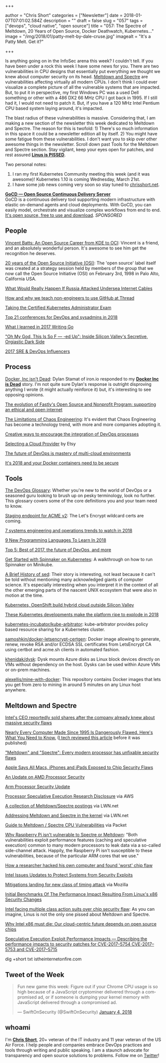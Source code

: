 +++

author = "Chris Short"
categories = ["Newsletter"]
date = 2018-01-07T07:01:02.584Z
description = ""
draft = false
slug = "057"
tags = ["devops", "cloud native", "open source"]
title = "057: The Spectre of Meltdown, 20 Years of Open Source, Docker Deathwatch, Kubernetes..."
image = "/img/2018/01/patty-melt-by-dale-cruse.jpg"
imagealt = "It's a Patty Melt. Get it?"

+++

Is anything going on in the InfoSec arena this week? I couldn't tell. If you have been under a rock this week I have some news for you. There are two vulnerabilities in CPU designs that essentially put everything we thought we knew about computer security on its head. [Meltdown and Spectre](https://meltdownattack.com/) are vulnerabilities affecting virtually all modern CPUs. I don't think I could ever visualize a complete picture of all the vulnerable systems that are impacted. But, to put it in perspective, my first Windows PC was a used Dell something or other with a 486 DX2 66 MHz CPU I got back in 1995. If I still had it, I would not need to patch it. But, if you have a 120 MHz Intel Pentium CPU based system laying around, it's impacted.

The blast radius of these vulnerabilities is massive. Considering that, I am making a new section of the newsletter this week dedicated to Meltdown and Spectre. The reason for this is twofold: 1) There's so much information in this space it could be a newsletter edition all by itself. 2) You might have some fatigue from these vulnerabilities. I don't want you to skip over other awesome things in the newsletter. Scroll down past Tools for the Meltdown and Spectre section. Stay vigilant, keep your eyes open for patches, and rest assured [**Linus is PISSED**](http://www.businessinsider.com/linus-torvalds-linux-inventor-is-furious-at-intel-2018-1).

Two personal notes:
1. I ran my first Kubernetes Community meeting this week (and it was awesome)! Kubernetes 1.10 is coming Wednesday, March 21st.
2. I have some job news coming very soon so stay tuned to [chrisshort.net](https://chrisshort.net/).

[**GoCD — Open Source Continuous Delivery Server**](https://devopsish.us14.list-manage.com/track/click?u=631fcd11ad2a643d08035c221&id=5a1471dfb5&e=7cc492dc98)  
GoCD is a continuous delivery tool supporting modern infrastructure with elastic on-demand agents and cloud deployments. With GoCD, you can easily model, orchestrate and visualize complex workflows from end to end. [It's open source, free to use and download](https://devopsish.us14.list-manage.com/track/click?u=631fcd11ad2a643d08035c221&id=3133731028&e=7cc492dc98). *SPONSORED*

## People

[Vincent Batts: An Open Source Career from KDE to OCI](https://thenewstack.io/vincent-batts-kde-oci/): Vincent is a friend, and an absolutely wonderful person. It's awesome to see him get the recognition he deserves.

[20 years of the Open Source Initiative (OSI)](http://www.computerweekly.com/blog/Open-Source-Insider/20-years-of-Open-Source-Initiative-OSI): The 'open source' label itself was created at a strategy session held by members of the group that we now call the Open Source Initiative (OSI) on February 3rd, 1998 in Palo Alto, California USA.

[What Would Really Happen If Russia Attacked Undersea Internet Cables](https://www.wired.com/story/russia-undersea-internet-cables/)

[How and why we teach non-engineers to use GitHub at Thread](https://thread.engineering/teaching-non-engineers-how-to-contribute-code-2e85411ab464)

[Taking the Certified Kubernetes Administrator Exam](https://medium.com/@KevinHoffman/taking-the-certified-kubernetes-administrator-exam-eeab17d65476)

[Top 21 conferences for DevOps and sysadmins in 2018](https://www.hpe.com/us/en/insights/articles/2018/01/top-21-conferences-for-devops-and-sysadmins-in-2018.html)

[What I learned in 2017 Writing Go](https://www.commandercoriander.net/blog/2017/12/31/writing-go/)

["Oh My God, This Is So F — -ed Up": Inside Silicon Valley's Secretive, Orgiastic Dark Side](https://www.vanityfair.com/news/2018/01/brotopia-silicon-valley-secretive-orgiastic-inner-sanctum)

[2017 SRE & DevOps Influencers](https://robhirschfeld.com/2018/01/01/2017-sre-devops-influencers/)

## Process

[Docker, Inc isn't Dead](https://blog.iron.io/docker-inc-isnt-dead/): Dylan Stamat of iron.io responded to my [**Docker Inc is Dead**](https://chrisshort.net/docker-inc-is-dead/) story. I'm not quite sure Dylan's response is outright disproving anything I wrote (it might actually reinforce it) but, it's interesting to see opposing opinions.

[The evolution of Fastly's Open Source and Nonprofit Program: supporting an ethical and open internet](https://www.fastly.com/blog/evolution-fastlys-open-source-and-nonprofit-program-supporting-an-ethical-and-open-internet/)

[The Limitations of Chaos Engineering](https://medium.com/production-ready/the-limitations-of-chaos-engineering-2a74816c0df3): It's evident that Chaos Engineering has become a technology trend, with more and more companies adopting it.

[Creative ways to encourage the integration of DevOps processes](http://www.theserverside.com/feature/Creative-ways-to-encourage-the-integration-of-DevOps-processes)

[Selecting a Cloud Provider](https://codeascraft.com/2018/01/04/selecting-a-cloud-provider/) by Etsy

[The future of DevOps is mastery of multi-cloud environments](https://opensource.com/article/18/1/future-devops)

[It's 2018 and your Docker containers need to be secure](https://blog.cloudpassage.com/2018/01/02/2018-docker-containers-need-secure/)

## Tools

[The DevOps Glossary](https://caylent.com/devops-glossary/): Whether you're new to the world of DevOps or a seasoned guru looking to brush up on pesky terminology, look no further. This glossary covers some of the core definitions you and your team need to know.

[Staging endpoint for ACME v2](https://community.letsencrypt.org/t/staging-endpoint-for-acme-v2/49605): The Let's Encrypt wildcard certs are coming.

[7 systems engineering and operations trends to watch in 2018](https://www.oreilly.com/ideas/7-systems-engineering-and-operations-trends-to-watch-in-2018?cmp=tw-webops-confpro-info-vlca18_2018_trends)

[9 New Programming Languages To Learn In 2018](https://www.rankred.com/new-programming-languages-to-learn/)

[Top 5: Best of 2017, the future of DevOps, and more](https://opensource.com/article/18/1/top-5-january-5)

[Get Started with Spinnaker on Kubernetes](https://thenewstack.io/getting-started-spinnaker-kubernetes/): A walkthrough on how to run Spinnaker on Minikube.

[A Brief History of sed](https://blog.sourcerer.io/a-brief-history-of-sed-6eaf00302ed): Their story is interesting, not least because it can't be told without mentioning many acknowledged giants of computer science. It's especially interesting when you interpret it in the context of all the other emerging parts of the nascent UNIX ecosystem that were also in motion at the time.

[Kubernetes, OpenShift build hybrid cloud outside Silicon Valley](https://siliconangle.com/blog/2018/01/02/kubernetes-openshift-build-hybrid-cloud-outside-silicon-valley-kubecon/)

[These Kubernetes developments make the platform ripe to explode in 2018](https://www.techrepublic.com/article/these-kubernetes-developments-make-the-platform-ripe-to-explode-in-2018/)

[kubernetes-incubator/kube-arbitrator](https://github.com/kubernetes-incubator/kube-arbitrator): kube-arbitrator provides policy based resource sharing for a Kubernetes cluster.

[samoshkin/docker-letsencrypt-certgen](https://github.com/samoshkin/docker-letsencrypt-certgen): Docker image allowing to generate, renew, revoke RSA and/or ECDSA SSL certificates from LetsEncrypt CA using certbot and acme.sh clients in automated fashion.

[khenidak/dysk](https://github.com/khenidak/dysk): Dysk mounts Azure disks as Linux block devices directly on VMs without dependency on the host. Dysks can be used within Azure VMs or on-prem machines.

[alexellis/mine-with-docker](https://github.com/alexellis/mine-with-docker): This repository contains Docker images that lets you get from zero to mining in around 5 minutes on any Linux host anywhere.

## Meltdown and Spectre

[Intel's CEO reportedly sold shares after the company already knew about massive security flaws](https://www.cnbc.com/2018/01/04/intel-ceo-reportedly-sold-shares-after-the-company-already-knew-about-massive-security-flaws.html)

[Nearly Every Computer Made Since 1995 Is Dangerously Flawed. Here's What You Need to Know.](http://nymag.com/selectall/2018/01/intel-chip-security-flaw-meltdown-spectre-what-to-know-explainer.html) ([I tech reviewed this article](https://twitter.com/JakeSwearingen/status/949003894000181248) before it was published)

["Meltdown" and "Spectre": Every modern processor has unfixable security flaws](https://arstechnica.com/gadgets/2018/01/meltdown-and-spectre-every-modern-processor-has-unfixable-security-flaws/)

[Apple Says All Macs, iPhones and iPads Exposed to Chip Security Flaws](https://www.bloomberg.com/news/articles/2018-01-05/apple-says-all-macs-iphones-ipads-exposed-to-chip-flaw)

[An Update on AMD Processor Security](https://www.amd.com/en/corporate/speculative-execution)

[Arm Processor Security Update](https://developer.arm.com/support/security-update)

[Processor Speculative Execution Research Disclosure](https://aws.amazon.com/security/security-bulletins/AWS-2018-013/) via AWS

[A collection of Meltdown/Spectre postings](https://lwn.net/Articles/742999/) via LWN.net

[Addressing Meltdown and Spectre in the kernel](https://lwn.net/SubscriberLink/743265/df1eea5a556de4d4/) via LWN.net

[Guide to Meltdown / Spectre CPU Vulnerabilities](http://help.packet.net/technical/infrastructure/guide-to-meltdown-spectre-cpu-vulnerabilities) via Packet

[Why Raspberry Pi isn't vulnerable to Spectre or Meltdown](https://www.raspberrypi.org/blog/why-raspberry-pi-isnt-vulnerable-to-spectre-or-meltdown/): "Both vulnerabilities exploit performance features (caching and speculative execution) common to many modern processors to leak data via a so-called side-channel attack. Happily, the Raspberry Pi isn't susceptible to these vulnerabilities, because of the particular ARM cores that we use."

[How a researcher hacked his own computer and found 'worst' chip flaw](http://www.reuters.com/article/us-cyber-intel-researcher/how-a-researcher-hacked-his-own-computer-and-found-worst-chip-flaw-idUSKBN1ET1ZR)

[Intel Issues Updates to Protect Systems from Security Exploits](https://newsroom.intel.com/news-releases/intel-issues-updates-protect-systems-security-exploits/)

[Mitigations landing for new class of timing attack](https://blog.mozilla.org/security/2018/01/03/mitigations-landing-new-class-timing-attack/) via Mozilla

[Initial Benchmarks Of The Performance Impact Resulting From Linux's x86 Security Changes](https://www.phoronix.com/scan.php?page=article&item=linux-415-x86pti&num=1)

[Intel facing multiple class action suits over chip security flaw](https://www.theverge.com/2018/1/5/16853732/intel-meltdown-spectre-cpu-vulnerability-class-action-suits): As you can imagine, Linus is not the only one pissed about Meltdown and Spectre.

[Why Intel x86 must die: Our cloud-centric future depends on open source chips](http://www.zdnet.com/article/why-intel-x86-must-die-our-cloud-centric-future-depends-on-open-source-chips-meltdown/)

[Speculative Execution Exploit Performance Impacts — Describing the performance impacts to security patches for CVE-2017–5754 CVE-2017–5753 and CVE-2017–5715](https://access.redhat.com/articles/3307751)

dig +short txt istheinternetonfire.com

## Tweet of the Week

<blockquote class="twitter-tweet" data-lang="en"><p lang="en" dir="ltr">Fun new game this week: Figure out if your Chrome CPU usage is so high because of a JavaScript cryptominer delivered through a compromised ad, or if someone is dumping your kernel memory with JavaScript delivered through a compromised ad.</p>&mdash; SwiftOnSecurity (@SwiftOnSecurity) <a href="https://twitter.com/SwiftOnSecurity/status/948750329646075905?ref_src=twsrc%5Etfw">January 4, 2018</a></blockquote>
<script async src="https://platform.twitter.com/widgets.js" charset="utf-8"></script>

## whoami

I'm [**Chris Short**](https://chrisshort.net), 20+ veteran of the IT industry and 11 year veteran of the US Air Force. I help people and companies embrace DevOps practices and tools through writing and public speaking. I am a staunch advocate for transparency and open source solutions to problems. Follow me on [Twitter](https://twitter.com/ChrisShort)!
